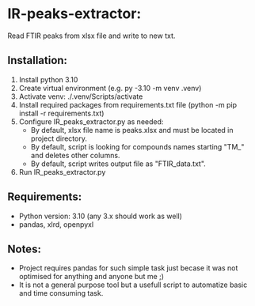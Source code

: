 # IR-peaks-extractor:
Read FTIR peaks from xlsx file and write to new txt.

## Installation:
1. Install python 3.10
2. Create virtual environment (e.g. py -3.10 -m venv .venv)
3. Activate venv: ./.venv/Scripts/activate
4. Install required packages from requirements.txt file (python -m pip install -r requirements.txt)
4. Configure IR_peaks_extractor.py as needed:
    - By default, xlsx file name is peaks.xlsx and must be located in project directory.
    - By default, script is looking for compounds names starting "TM_" and deletes other columns.
    - By default, script writes output file as "FTIR_data.txt".
5. Run IR_peaks_extractor.py

## Requirements:
- Python version: 3.10 (any 3.x should work as well)
- pandas, xlrd, openpyxl

## Notes:
- Project requires pandas for such simple task just becase it was not optimised for anything and anyone but me ;)
- It is not a general purpose tool but a usefull script to automatize basic and time consuming task. 